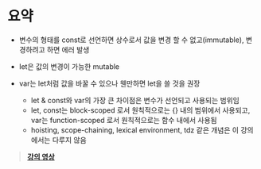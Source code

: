 # 요약

- 변수의 형태를 const로 선언하면 상수로서 값을 변경 할 수 없고(immutable), 변경하려고 하면 에러 발생

- let은 값의 변경이 가능한 mutable

- var는 let처럼 값을 바꿀 수 있으나 웬만하면 let을 쓸 것을 권장

  * let & const와 var의 가장 큰 차이점은 변수가 선언되고 사용되는 범위임
  * let, const는 block-scoped 로서 원칙적으로는 {} 내의 범위에서 사용되고, var는 function-scoped 로서 원칙적으로는 함수 내에서 사용됨
  * hoisting, scope-chaining, lexical environment, tdz 같은 개념은 이 강의에서는 다루지 않음

> **[강의 영상](https://youtu.be/cbXHOQzrDm8)**